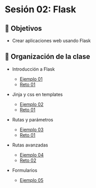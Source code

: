 # Sesión 02: Flask

## :dart: Objetivos

- Crear aplicaciones web usando Flask

## 📂 Organización de la clase

- Introducción a Flask

	- [Ejemplo 01](Ejemplo-01)
	- [Reto 01](Reto-01)

- Jinja y css en templates

	- [Ejemplo 02](Ejemplo-02)
	- [Reto 01](Reto-01)


- Rutas y parámetros

	- [Ejemplo 03](Ejemplo-03)
	- [Reto 01](Reto-01)


- Rutas avanzadas

	- [Ejemplo 04](Ejemplo-04)
	- [Reto 02](Reto-02)


- Formularios

	- [Ejemplo 05](Ejemplo-05)


